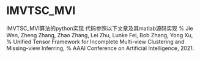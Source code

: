# IMVTSC_MVI
IMVTSC_MVI算法的python实现
代码参照以下文章及其matlab源码实现
% Jie Wen, Zheng Zhang, Zhao Zhang, Lei Zhu, Lunke Fei, Bob Zhang, Yong Xu, 
% Unified Tensor Framework for Incomplete Multi-view Clustering and Missing-view Inferring, 
% AAAI Conference on Artificial Intelligence, 2021.
